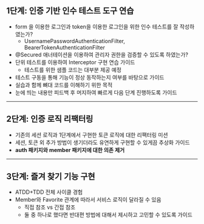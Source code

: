 ## 1단계: 인증 기반 인수 테스트 도구 연습

- form 을 이용한 로그인과 token을 이용한 로그인을 위한 인수 테스트를 잘 작성하였는가?
  - UsernamePasswordAuthenticationFilter, BearerTokenAuthenticationFilter
- @Secured 애너테이션을 이용하여 관리자 권한을 검증할 수 있도록 하였는가?
- 단위 테스트를 이용하여 Interceptor 구현 연습 가이드
  - 테스트를 위한 샘플 코드는 대부분 제공 예정
- 테스트 구동을 통해 기능이 정상 동작하는지 여부를 바탕으로 가이드
- 실습과 함께 뼈대 코드를 이해하기 위한 목적
- 눈에 띄는 내용만 피드백 후 머지하여 빠르게 다음 단계 진행하도록 가이드

---

## 2단계: 인증 로직 리팩터링

- 기존의 세션 로직과 1단계에서 구현한 토큰 로직에 대한 리팩터링 미션
- 세션, 토큰 외 추가 방법이 생기더라도 유연하게 구현할 수 있게끔 추상화 가이드
- **auth 패키지와 member 패키지에 대한 의존 제거**

---

## 3단계: 즐겨 찾기 기능 구현

- ATDD+TDD 전체 사이클 경험
- Member와 Favorite 관계에 따라서 서비스 로직이 달라질 수 있음
  - 직접 참조 vs 간접 참조
  - 둘 중 하나로 했다면 반대편 방법에 대해서 제시하고 고민할 수 있도록 가이드